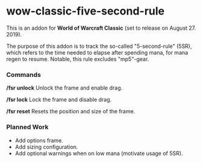 # wow-classic-five-second-rule

This is an addon for **World of Warcraft Classic** (set to release on August 27. 2019).

The purpose of this addon is to track the so-called "5-second-rule" (5SR), which refers to the time needed to elapse after spending mana, for mana regen to resume. Notable, this rule excludes "mp5"-gear. 

### Commands

**/fsr unlock**   Unlock the frame and enable drag.

**/fsr lock**     Lock the frame and disable drag.

**/fsr reset**    Resets the position and size of the frame.

### Planned Work

- Add options frame.
- Add sizing configuration.
- Add optional warnings when on low mana (motivate usage of 5SR).
